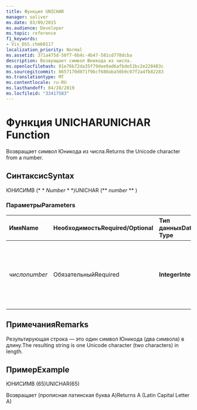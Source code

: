 ```yaml
---
title: Функция UNICHAR
manager: soliver
ms.date: 03/09/2015
ms.audience: Developer
ms.topic: reference
f1_keywords:
- Vis_DSS.chm60117
localization_priority: Normal
ms.assetid: 371a475d-50f7-6b4c-4b47-581cd778dcba
description: Возвращает символ Юникода из числа.
ms.openlocfilehash: 81e76b72da35f79dee9ad6afbde51bc2e228483c
ms.sourcegitcommit: 8657170d071f9bcf680aba50b9c07f2a4fb82283
ms.translationtype: MT
ms.contentlocale: ru-RU
ms.lasthandoff: 04/28/2019
ms.locfileid: "33417583"
---
```

# <a name="unichar-function"></a><span data-ttu-id="ef368-103">Функция UNICHAR</span><span class="sxs-lookup"><span data-stu-id="ef368-103">UNICHAR Function</span></span>

<span data-ttu-id="ef368-104">Возвращает символ Юникода из числа.</span><span class="sxs-lookup"><span data-stu-id="ef368-104">Returns the Unicode character from a number.</span></span> 
  
## <a name="syntax"></a><span data-ttu-id="ef368-105">Синтаксис</span><span class="sxs-lookup"><span data-stu-id="ef368-105">Syntax</span></span>

<span data-ttu-id="ef368-106">ЮНИСИМВ (\* \* *Number* \* \*)</span><span class="sxs-lookup"><span data-stu-id="ef368-106">UNICHAR (\*\* *number* \*\* )</span></span> 
  
### <a name="parameters"></a><span data-ttu-id="ef368-107">Параметры</span><span class="sxs-lookup"><span data-stu-id="ef368-107">Parameters</span></span>

|<span data-ttu-id="ef368-108">**Имя**</span><span class="sxs-lookup"><span data-stu-id="ef368-108">**Name**</span></span>|<span data-ttu-id="ef368-109">**Необходимость**</span><span class="sxs-lookup"><span data-stu-id="ef368-109">**Required/Optional**</span></span>|<span data-ttu-id="ef368-110">**Тип данных**</span><span class="sxs-lookup"><span data-stu-id="ef368-110">**Data Type**</span></span>|<span data-ttu-id="ef368-111">**Описание**</span><span class="sxs-lookup"><span data-stu-id="ef368-111">**Description**</span></span>|
|:-----|:-----|:-----|:-----|
| <span data-ttu-id="ef368-112">_число_</span><span class="sxs-lookup"><span data-stu-id="ef368-112">_number_</span></span> <br/> |<span data-ttu-id="ef368-113">Обязательный</span><span class="sxs-lookup"><span data-stu-id="ef368-113">Required</span></span>  <br/> |<span data-ttu-id="ef368-114">**Integer**</span><span class="sxs-lookup"><span data-stu-id="ef368-114">**Integer**</span></span> <br/> |<span data-ttu-id="ef368-115">Целое число от 1 до 65 535 (включительно), или функция возвращает ошибку.</span><span class="sxs-lookup"><span data-stu-id="ef368-115">An integer between 1 and 65,535 (inclusive), or the function returns an error.</span></span>  <br/> |
   
## <a name="remarks"></a><span data-ttu-id="ef368-116">Примечания</span><span class="sxs-lookup"><span data-stu-id="ef368-116">Remarks</span></span>

<span data-ttu-id="ef368-117">Результирующая строка — это один символ Юникода (два символа) в длину.</span><span class="sxs-lookup"><span data-stu-id="ef368-117">The resulting string is one Unicode character (two characters) in length.</span></span> 
  
## <a name="example"></a><span data-ttu-id="ef368-118">Пример</span><span class="sxs-lookup"><span data-stu-id="ef368-118">Example</span></span>

<span data-ttu-id="ef368-119">ЮНИСИМВ (65)</span><span class="sxs-lookup"><span data-stu-id="ef368-119">UNICHAR(65)</span></span> 
  
<span data-ttu-id="ef368-120">Возвращает (прописная латинская буква A)</span><span class="sxs-lookup"><span data-stu-id="ef368-120">Returns A (Latin Capital Letter A)</span></span> 
  

